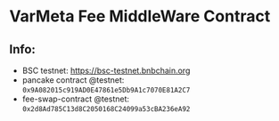 # VarMeta Fee MiddleWare Contract
## Info:
- BSC testnet: https://bsc-testnet.bnbchain.org
- pancake contract @testnet: `0x9A082015c919AD0E47861e5Db9A1c7070E81A2C7`
- fee-swap-contract @testnet: `0x2d8Ad785C13d8C2050168C24099a53cBA236eA92`